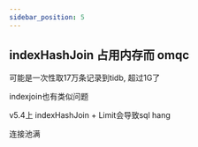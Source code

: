 ```yaml
---
sidebar_position: 5
---
```


## indexHashJoin 占用内存而 omqc

可能是一次性取17万条记录到tidb, 超过1G了


indexjoin也有类似问题

v5.4上 indexHashJoin + Limit会导致sql hang

连接池满














